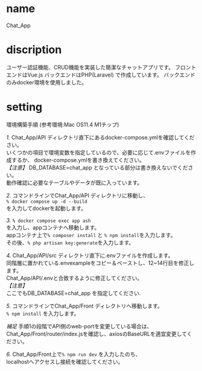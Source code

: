 # name
Chat_App

# discription
ユーザー認証機能、CRUD機能を実装した簡潔なチャットアプリです。
フロントエンドはVue.js
バックエンドはPHP(Laravel)
で作成しています。
バックエンドのみdocker環境を使用しました。

# setting
環境構築手順 (参考環境:Mac OS11.4 M1チップ)

_1._
Chat_App/API ディレクトリ直下にあるdocker-compose.ymlを確認してください。  
いくつかの項目で環境変数を指定しているので、必要に応じて.envファイルを作成するか、
docker-compose.ymlを書き換えてください。  
_【注意】_
DB_DATABASE=chat_app  となっている部分は書き換えないでください。  
動作確認に必要なテーブルやデータが既に入っています。

_2._
コマンドラインでChat_App/API ディレクトリに移動し、  
`% docker compose up -d --build`  
を入力してdockerを起動します。  

_3._
`% docker compose exec app ash`  
を入力し、appコンテナへ移動します。  
appコンテナ上で`% composer install` と `% npm install`を入力します。  
その後、`% php artisan key:generate`を入力します。  

_4._
Chat_App/API/src ディレクトリ直下に.envファイルを作成します。  
同階層に置かれている.envexampleをコピー＆ペーストし、12~14行目を修正します。  
Chat_App/API/.envと合致するように修正してください。  
_【注意】_  
ここでもDB_DATABASE=chat_app を指定してください.  

_5._
コマンドラインでChat_App/Front ディレクトリへ移動します。  
`% npm install` を入力します。  

_補足_
手順1の段階でAPI側のweb-portを変更している場合は、  
Chat_App/Front/router/index.jsを確認し、axiosのBaseURLを適宜変更してください。  

_6._
Chat_App/Front上で`% npm run dev` を入力したのち、  
localhostへアクセスし接続を確認してください。
